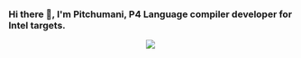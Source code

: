 ### Hi there 👋, I'm Pitchumani, P4 Language compiler developer for Intel targets.

<p align='center'>
  <!-- <a href="#"><img src="https://github-readme-stats.vercel.app/api?username=pitchumani&show_icons=true&count_private=true" width="350"></a> -->
  <a href="#"><img src="https://github-readme-stats-git-masterrstaa-rickstaa.vercel.app/api?username=psivanup"></a>
</p>
<!--
**psivanup/psivanup** is a ✨ _special_ ✨ repository because its `README.md` (this file) appears on your GitHub profile.

Here are some ideas to get you started:

- 🔭 I’m currently working on ...
- 🌱 I’m currently learning ...
- 👯 I’m looking to collaborate on ...
- 🤔 I’m looking for help with ...
- 💬 Ask me about ...
- 📫 How to reach me: ...
- 😄 Pronouns: ...
- ⚡ Fun fact: ...
-->
